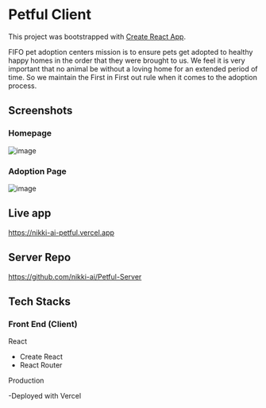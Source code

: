 # Petful Client

This project was bootstrapped with [Create React App](https://github.com/facebook/create-react-app).

FIFO pet adoption centers mission is to ensure pets get adopted to healthy happy homes in the order that they were brought to us. We feel it is very important that no animal be without a loving home for an extended period of time. So we maintain the First in First out rule when it comes to the adoption process.

## Screenshots

### Homepage
![image](https://user-images.githubusercontent.com/72418388/110373726-6f9a8c00-8015-11eb-9862-442f3dd08366.png)

### Adoption Page
![image](https://user-images.githubusercontent.com/72418388/110373826-8e991e00-8015-11eb-838e-47196c400b61.png)

## Live app
https://nikki-ai-petful.vercel.app

## Server Repo
https://github.com/nikki-ai/Petful-Server

## Tech Stacks

### Front End (Client)
React 

- Create React
- React Router

Production

-Deployed with Vercel
